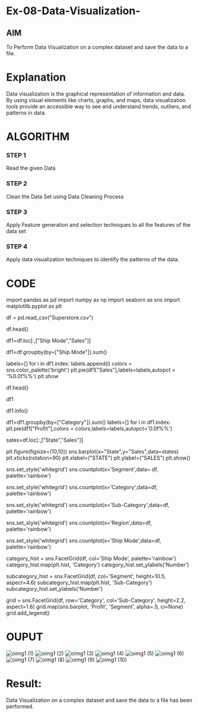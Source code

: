 # Ex-08-Data-Visualization-

## AIM
To Perform Data Visualization on a complex dataset and save the data to a file. 

# Explanation
Data visualization is the graphical representation of information and data. By using visual elements like charts, graphs, and maps, data visualization tools provide an accessible way to see and understand trends, outliers, and patterns in data.

# ALGORITHM
### STEP 1
Read the given Data
### STEP 2
Clean the Data Set using Data Cleaning Process
### STEP 3
Apply Feature generation and selection techniques to all the features of the data set
### STEP 4
Apply data visualization techniques to identify the patterns of the data.


# CODE
import pandas as pd import numpy as np import seaborn as sns import matplotlib.pyplot as plt

df = pd.read_csv("Superstore.csv")

df.head()

df1=df.loc[:,["Ship Mode","Sales"]]

df1=df.groupby(by=["Ship Mode"]).sum()

labels=[] for i in df1.index: labels.append(i) colors = sns.color_palette('bright') plt.pie(df1["Sales"],labels=labels,autopct = '%0.0f%%') plt.show

df.head()

df1

df1.info()

df1=df1.groupby(by=["Category"]).sum() labels=[] for i in df1.index: plt.pie(df1["Profit"],colors = colors,labels=labels,autopct='0.0f%%')

sates=df.loc[:,["State","Sales"]]

plt.figure(figsize=(10,10)) sns.barplot(x="State",y="Sales",data=states) plt.xticks(rotation=90) plt.xlabel=("STATE") plt.ylabel=("SALES") plt.show()

sns.set_style('whitegrid') sns.countplot(x='Segment',data= df, palette='rainbow')

sns.set_style('whitegrid') sns.countplot(x='Category',data=df, palette='rainbow')

sns.set_style('whitegrid') sns.countplot(x='Sub-Category',data=df, palette='rainbow')

sns.set_style('whitegrid') sns.countplot(x='Region',data=df, palette='rainbow')

sns.set_style('whitegrid') sns.countplot(x='Ship Mode',data=df, palette='rainbow')

category_hist = sns.FacetGrid(df, col='Ship Mode', palette='rainbow') category_hist.map(plt.hist, 'Category') category_hist.set_ylabels('Number')

subcategory_hist = sns.FacetGrid(df, col='Segment', height=10.5, aspect=4.6) subcategory_hist.map(plt.hist, 'Sub-Category') subcategory_hist.set_ylabels('Number')

grid = sns.FacetGrid(df, row='Category', col='Sub-Category', height=2.2, aspect=1.6) grid.map(sns.barplot, 'Profit', 'Segment', alpha=.5, ci=None) grid.add_legend()

# OUPUT
![oimg1 (1)](https://user-images.githubusercontent.com/94508142/172656661-e77ce8e1-4934-49a7-a87f-a7d7f3ed00a6.png)
![oimg1 (2)](https://user-images.githubusercontent.com/94508142/172656729-323f104e-5801-4727-a69c-614b5dc28d21.png)
![oimg1 (3)](https://user-images.githubusercontent.com/94508142/172656794-16a1c200-d9f8-43da-b237-f18cf62b15bc.png)
![oimg1 (4)](https://user-images.githubusercontent.com/94508142/172656890-2bf252bf-5e15-434e-90f7-e7d457b8b6c3.png)
![oimg1 (5)](https://user-images.githubusercontent.com/94508142/172657006-51e015e7-9016-4167-8fd2-5aa42f23923a.png)
![oimg1 (6)](https://user-images.githubusercontent.com/94508142/172657079-0387dab8-bdd9-407e-8db2-30b95cd904b0.png)
![oimg1 (7)](https://user-images.githubusercontent.com/94508142/172657132-4bf8b558-a16d-4580-bf98-f14b6e12eb94.png)
![oimg1 (8)](https://user-images.githubusercontent.com/94508142/172657205-06a369c6-2e91-476f-bf88-f7782db44e28.png)
![oimg1 (9)](https://user-images.githubusercontent.com/94508142/172657249-31b9a9ae-6fb2-4cad-b166-f46da07fa520.png)
![oimg1 (10)](https://user-images.githubusercontent.com/94508142/172657318-a48ec2aa-0c3a-4155-be47-c0b288ba4079.png)

# Result:
Data Visualization on a complex dataset and save the data to a file has been performed.


